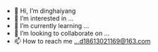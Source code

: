 - 👋 Hi, I’m dinghaiyang
- 👀 I’m interested in ...
- 🌱 I’m currently learning ...
- 💞️ I’m looking to collaborate on ...
- 📫 How to reach me ...d18613021169@163.com

<!---
dinghaiyang/dinghaiyang is a ✨ special ✨ repository because its `README.md` (this file) appears on your GitHub profile.
You can click the Preview link to take a look at your changes.
--->
